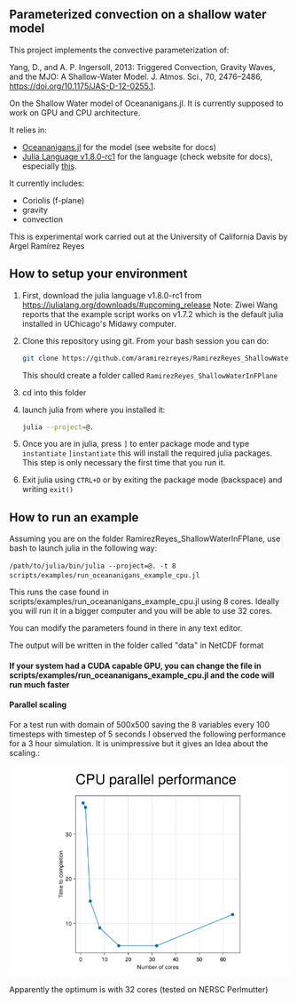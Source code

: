 ## Parameterized convection on a shallow water model

This project implements the convective parameterization of:

Yang, D., and A. P. Ingersoll, 2013: Triggered Convection, Gravity Waves, and the MJO: A Shallow-Water Model. J. Atmos. Sci., 70, 2476–2486, https://doi.org/10.1175/JAS-D-12-0255.1.

On the Shallow Water model of Oceananigans.jl. It is currently supposed to work on GPU and CPU architecture.

It relies in:
- [Oceananigans.jl](https://github.com/CliMA/Oceananigans.jl) for the model (see website for docs)
- [Julia Language v1.8.0-rc1](https://docs.julialang.org/en/v1.8.0-rc1/) for the language (check website for docs), especially [this](https://docs.julialang.org/en/v1.8.0-rc1/manual/getting-started/).

It currently includes:
- Coriolis (f-plane)
- gravity
- convection

This is experimental work carried out at the University of California Davis by Argel Ramírez Reyes

## How to setup your environment
1. First, download the julia language v1.8.0-rc1 from https://julialang.org/downloads/#upcoming_release
    Note: Ziwei Wang reports that the example script works on v1.7.2 which is the default julia installed in UChicago's Midawy computer.
1. Clone this repository using git. From your bash session you can do:


    ```bash
    git clone https://github.com/aramirezreyes/RamirezReyes_ShallowWaterInFPlane --branch RossbyPalooza --single-branch
    ```

    This should create a folder called `RamirezReyes_ShallowWaterInFPlane`

1. cd into this folder
1. launch julia from where you installed it:

    ```bash
    julia --project=@.
    ```

1. Once you are in julia, press `]` to enter package mode and type `instantiate`
    `]instantiate`
    this will install the required julia packages. This step is only necessary the first time that you run it.
1. Exit julia using `CTRL+D` or by exiting the package mode (backspace) and writing `exit()`

## How to run an example
Assuming you are on the folder RamirezReyes_ShallowWaterInFPlane, use bash to launch julia in the following way:


`/path/to/julia/bin/julia --project=@. -t 8 scripts/examples/run_oceananigans_example_cpu.jl`

This runs the case found in scripts/examples/run_oceananigans_example_cpu.jl using 8 cores. Ideally you will run it in a bigger computer and you will be able to use 32 cores.

You can modify the parameters found in there in any text editor.


The output will be written in the folder called "data" in NetCDF format

#### If your system had a CUDA capable GPU, you can change the file in  scripts/examples/run_oceananigans_example_cpu.jl and the code will run much faster

#### Parallel scaling
For a test run with domain of 500x500 saving the 8 variables every 100 timesteps with timestep of 5 seconds I observed the following performance for a 3 hour simulation. It is unimpressive but it gives an Idea about the scaling.:

![Scaling](scaling_cpu.png)

Apparently the optimum is with 32 cores (tested on NERSC Perlmutter)

